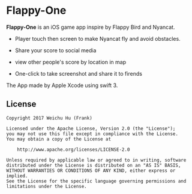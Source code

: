 # Flappy-One

**Flappy-One** is an iOS game app inspire by Flappy Bird and Nyancat.

* Player touch then screen to make Nyancat fly and avoid obstacles.

* Share your score to social media

* view other people's score by location in map

* One-click to take screenshot and share it to firends

The App made by Apple Xcode using swift 3.


## License

    Copyright 2017 Weichu Hu (Frank)

    Licensed under the Apache License, Version 2.0 (the "License");
    you may not use this file except in compliance with the License.
    You may obtain a copy of the License at

        http://www.apache.org/licenses/LICENSE-2.0

    Unless required by applicable law or agreed to in writing, software
    distributed under the License is distributed on an "AS IS" BASIS,
    WITHOUT WARRANTIES OR CONDITIONS OF ANY KIND, either express or implied.
    See the License for the specific language governing permissions and
    limitations under the License.
